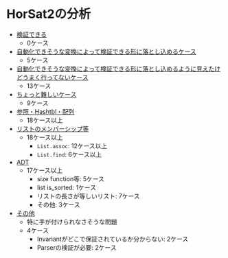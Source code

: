 
# HorSat2の分析

+ [検証できる](./ReallyPossible.md)
    + 0ケース
+ [自動化できそうな変換によって検証できる形に落とし込めるケース](./Potential1.md)
    + 5ケース
+ [自動化できそうな変換によって検証できる形に落とし込めるように見えたけどうまく行ってないケース](./Potential2.md)
    + 13ケース
+ [ちょっと難しいケース](./Level3.md)
    + 9ケース
+ [参照・Hashtbl・配列](./Reference-Hashtbl-Array.md)
    + 18ケース以上
+ [リストのメンバーシップ等](./ListMembership.md)
    + 18ケース以上
        + `List.assoc`: 12ケース以上
        + `List.find`: 6ケース以上
+ [ADT](./ADT.md)
    + 17ケース以上
        + size function等: 5ケース
        + list is_sorted: 1ケース
        + リストの長さが等しいリスト: 7ケース
        + その他: 3ケース
+ [その他](./Others.md)
    + 特に手が付けられなさそうな問題
    + 4ケース
        + Invariantがどこで保証されているか分からない: 2ケース
            <!-- + TODO elim_fun_from_*を追加 -->
        + Parserの検証が必要: 2ケース

